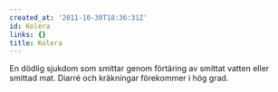 ```yaml
---
created_at: '2011-10-30T18:36:31Z'
id: Kolera
links: {}
title: Kolera
---
```


En dödlig sjukdom som smittar genom förtäring av smittat vatten eller smittad mat. Diarré och
kräkningar förekommer i hög grad.